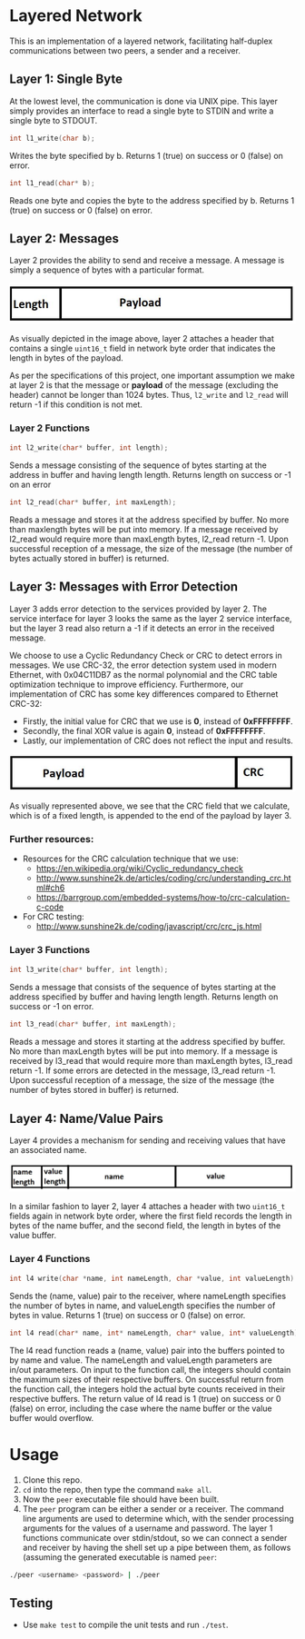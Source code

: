 # Layered Network
This is an implementation of a layered network, facilitating half-duplex communications between two peers, a sender and a receiver.

## Layer 1: Single Byte
At the lowest level, the communication is done via UNIX pipe. This layer simply provides an interface to read a single byte to STDIN and write a single byte to STDOUT.

```c
int l1_write(char b);
```
Writes the byte specified by b. Returns 1 (true) on success or 0 (false) on error.

```c
int l1_read(char* b);
```
Reads one byte and copies the byte to the address specified by b. Returns 1 (true) on
success or 0 (false) on error.

## Layer 2: Messages
Layer 2 provides the ability to send and receive a message. A message is simply a sequence of bytes with a particular format.

![l2 visual](images/l2_message.JPG)

As visually depicted in the image above, layer 2 attaches a header that contains a single `uint16_t` field in network byte order that indicates the length in bytes of the payload.

As per the specifications of this project, one important assumption we make at layer 2 is that the message or **payload** of the message (excluding the header) cannot be longer than 1024 bytes. Thus, ```l2_write``` and ```l2_read``` will return -1 if this condition is not met.

### Layer 2 Functions

```c
int l2_write(char* buffer, int length);
```
Sends a message consisting of the sequence of bytes starting at the address in buffer and having length length. Returns length on success or -1 on an error

```c
int l2_read(char* buffer, int maxLength);
```
Reads a message and stores it at the address specified by buffer. No more than maxlength bytes will be put into memory. If a message received by l2_read would require more than maxLength bytes, l2_read return -1. Upon successful reception of a message, the size of the message (the number of bytes actually stored in buffer) is returned.

## Layer 3: Messages with Error Detection
Layer 3 adds error detection to the services provided by layer 2. The service interface for layer 3 looks the same as the layer 2 service interface, but the layer 3 read also return a -1 if it detects an error in the received message.

We choose to use a Cyclic Redundancy Check or CRC to detect errors in messages. We use CRC-32, the error detection system used in modern Ethernet, with 0x04C11DB7 as the normal polynomial and the CRC table optimization technique to improve efficiency. Furthermore, our implementation of CRC has some key differences compared to Ethernet CRC-32:
- Firstly, the initial value for CRC that we use is **0**, instead of **0xFFFFFFFF**. 
- Secondly, the final XOR value is again **0**, instead of **0xFFFFFFFF**. 
- Lastly, our implementation of CRC does not reflect the input and results.

![l3 visual](images/l3_message.JPG)

As visually represented above, we see that the CRC field that we calculate, which is of a fixed length, is appended to the end of the payload by layer 3.

### Further resources:
- Resources for the CRC calculation technique that we use:
    - https://en.wikipedia.org/wiki/Cyclic_redundancy_check
    - http://www.sunshine2k.de/articles/coding/crc/understanding_crc.html#ch6
    - https://barrgroup.com/embedded-systems/how-to/crc-calculation-c-code
- For CRC testing:
    - http://www.sunshine2k.de/coding/javascript/crc/crc_js.html

### Layer 3 Functions

```c
int l3_write(char* buffer, int length);
```
Sends a message that consists of the sequence of bytes starting at the address specified by buffer and having length length. Returns length on success or -1 on error.

```c
int l3_read(char* buffer, int maxLength);
```
Reads a message and stores it starting at the address specified by buffer. No more than maxLength bytes will be put into memory. If a message is received by l3_read that would require more than maxLength bytes, l3_read return -1. If some errors are detected in the message, l3_read return -1. Upon successful reception of a message, the size of the message (the number of bytes stored in buffer) is returned.

## Layer 4: Name/Value Pairs
Layer 4 provides a mechanism for sending and receiving values that have an associated name.

![l4 visual](images/l4_message.JPG)

In a similar fashion to layer 2, layer 4 attaches a header with two `uint16_t` fields again in network byte order, where the first field records the length in bytes of the name buffer, and the second field, the length in bytes of the value buffer.

### Layer 4 Functions

```c
int l4 write(char *name, int nameLength, char *value, int valueLength)
```
Sends the (name, value) pair to the receiver, where nameLength specifies the number of bytes in name, and valueLength specifies the number of bytes in value. Returns 1 (true) on success or 0 (false) on error.

```c
int l4 read(char* name, int* nameLength, char* value, int* valueLength)
```
The l4 read function reads a (name, value) pair into the buffers pointed to by name and value. The nameLength and valueLength parameters are in/out parameters. On input to the function call, the integers should contain the maximum sizes of their respective buffers. On successful return from the function call, the integers hold the actual byte counts received in their respective buffers. The return value of l4 read is 1 (true) on success or 0 (false) on error, including the case where the name buffer or the value buffer would overflow.

# Usage
1. Clone this repo.
2. ```cd``` into the repo, then type the command ```make all```. 
3. Now the `peer` executable file should have been built. 
4. The `peer` program can be either a sender or a receiver. The command line arguments are used to determine which, with the sender processing arguments for the values of a username and password. The layer 1 functions communicate over stdin/stdout, so we can  connect a sender and receiver by having the shell set up a pipe between them, as follows (assuming the generated executable is named `peer`:

```bash
./peer <username> <password> | ./peer
```

## Testing
- Use `make test` to compile the unit tests and run `./test`.